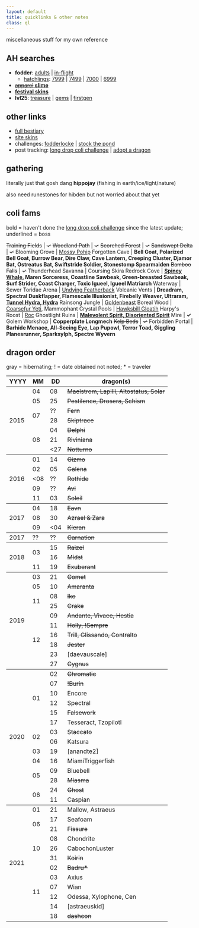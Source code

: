 ```yaml
---
layout: default
title: quicklinks & other notes
class: ql
---
```

miscellaneous stuff for my own reference

## AH searches

- <b>fodder</b>: [adults](https://www1.flightrising.com/auction-house/buy/realm/dragons?treasure_min=0&d_age=1&d_breed=14%2C17%2C6%2C8%2C2%2C13&collapse=1) \| [in-flight](https://www1.flightrising.com/auction-house/buy/flight/dragons?treasure_min=0&d_age=1&collapse=1)
	- [hatchlings](https://www1.flightrising.com/auction-house/buy/realm/dragons?treasure_max=8000&d_named=0&d_age=0&d_breed=14%2C17%2C6%2C8%2C2%2C13&sort=name_desc&nocollapse=1&collapse=1): [7999](https://www1.flightrising.com/auction-house/buy/realm/dragons?treasure_max=7999&d_named=0&d_age=0&sort=name_desc&nocollapse=1&collapse=1) \| [7499](https://www1.flightrising.com/auction-house/buy/realm/dragons?treasure_max=7499&d_named=0&d_age=0&sort=name_desc&nocollapse=1&collapse=1) \| [7000](https://www1.flightrising.com/auction-house/buy/realm/dragons?treasure_max=7000&d_named=0&d_age=0&sort=name_desc&nocollapse=1&collapse=1) \| [6999](https://www1.flightrising.com/auction-house/buy/realm/dragons?treasure_max=6999&d_named=0&d_age=0&sort=name_desc&nocollapse=1&collapse=1)
- [~~apparel~~ <b>slime</b>](https://www1.flightrising.com/auction-house/buy/realm/app?treasure_min=0&collapse=1)
- <b>[festival skins](https://www1.flightrising.com/auction-house/buy/realm/skins?treasure_max=35000&nocollapse=1&collapse=1)</b>
- <b>lvl25</b>: [treasure](https://www1.flightrising.com/auction-house/buy/realm/dragons?treasure_min=0&d_level_min=25&nocollapse=1&collapse=1) \| [gems](https://www1.flightrising.com/auction-house/buy/realm/dragons?gems_min=0&d_level_min=25&nocollapse=1&collapse=1) \| [firstgen](https://www1.flightrising.com/auction-house/buy/realm/dragons?d_level_min=25&d_gen1=1&nocollapse=1&collapse=1)

## other links

- [full bestiary](https://www1.flightrising.com/bestiary/138250?view=all&sort=id_asc)
- [site skins](https://www1.flightrising.com/game-database/items/skins?skin_type=admin&sort=id_asc)
- challenges: [fodderlocke](https://www1.flightrising.com/forums/qnc/3053421) \| [stock the pond](https://www1.flightrising.com/forums/qnc/3007022)
- post tracking: [long drop coli challenge](https://www1.flightrising.com/search/forums?term=&poster=Archaeoraptor&topicid=1971573&forum=&when=0&sort=recent) \| [adopt a dragon](https://www1.flightrising.com/search/forums?term=&poster=Archaeoraptor&topicid=2157925&forum=&when=0&sort=recent)

## gathering

literally just that gosh dang <b>hippojay</b> (fishing in earth/ice/light/nature)

also need runestones for hibden but not worried about that yet

## coli fams

bold = haven't done the [long drop coli challenge](https://www1.flightrising.com/search/forums?term=&poster=Archaeoraptor&topicid=1971573&forum=&when=0&sort=recent) since the latest update; underlined = boss

~~Training Fields~~ | <s>✓</s>
~~Woodland Path~~ | <s>✓</s>
~~Scorched Forest~~ | <s>✓</s>
~~Sandswept Delta~~ | <s>✓</s>
Blooming Grove | <u>Mossy Pohip</u>
Forgotten Cave | <b>Bell Goat, Polarized Bell Goat, Burrow Bear, Dire Claw, Cave Lantern, Creeping Cluster, Djamor Bat, Ostreatus Bat, Swiftstride Soldier, Stonestomp Spearmaiden</b>
~~Bamboo Falls~~ | <s>✓</s>
Thunderhead Savanna | Coursing Skira
Redrock Cove | <b><u>Spiney Whale</u>, Maren Sorceress, Coastline Sawbeak, Green-breasted Sawbeak, Surf Strider, Coast Charger, Toxic Igueel, Igueel Matriarch</b>
Waterway | Sewer Toridae
Arena | <u>Undying Featherback</u>
Volcanic Vents | <b>Dreadram, Spectral Duskflapper, Flamescale Illusionist, Firebelly Weaver, Ultraram, <u>Tunnel Hydra, Hydra</u></b>
Rainsong Jungle | <u>Goldenbeast</u>
Boreal Wood | <u>Coarsefur Yeti</u>, Mammophant
Crystal Pools | <u>Hawksbill Gloatih</u>
Harpy's Roost | <u>Roc</u>
Ghostlight Ruins | <b><u>Malevolent Spirit, Disoriented Spirit</u></b>
Mire | <b>✓</b>
Golem Workshop | <b>Copperplate Longmech</b>
~~Kelp Beds~~ | <s>✓</s>
Forbidden Portal | <b>Barhide Menace, All-Seeing Eye, Lap Pupowl, Terror Toad, Giggling Planesrunner, Sparksylph, Spectre Wyvern</b>

## dragon order

gray = hibernating; ! = date obtained not noted; \* = traveler

<table id="dragolist">
	<thead class="x"><tr><th>YYYY</th><th>MM</th><th>DD</th><th>dragon(s)</th></tr></thead>
	<tbody>
		<tr><td rowspan="8">2015</td><td>04</td><td>08</td><td><s>Maelstrom, Lapilli, Altostatus, Solar</s></td></tr>
		<tr><td>05</td><td>25</td><td><s>Pestilence, Drosera, Schism</s></td></tr>
		<tr><td rowspan="2">07</td><td>??</td><td><s>Fern</s></td></tr>
		<tr><td>28</td><td><s>Skiptrace</s></td></tr>
		<tr><td rowspan="3">08</td><td>04</td><td><s>Delphi</s></td></tr>
		<tr><td>21</td><td><s>Riviniana</s></td></tr>
		<tr><td><span><27</span></td><td><s>Notturno</s></td></tr>
	</tbody>
	<tbody>
		<tr><td rowspan="5">2016</td><td>01</td><td>14</td><td><s>Gizmo</s></td></tr>
		<tr><td>02</td><td>05</td><td><s>Galena</s></td></tr>
		<tr><td><span><08</span></td><td>??</td><td><s>Rothide</s></td></tr>
		<tr><td>09</td><td>??</td><td><s>Avi</s></td></tr>
		<tr><td>11</td><td>03</td><td><s>Soleil</s></td></tr>
	</tbody>
	<tbody>
		<tr><td rowspan="3">2017</td><td>04</td><td>18</td><td><s>Eavn</s></td></tr>
		<tr><td>08</td><td>30</td><td><s>Azrael & Zara</s></td></tr>
		<tr><td>09</td><td><span><04</span></td><td><s>Kieran</s></td></tr>
	</tbody>
	<tbody><tr><td>2017</td><td>??</td><td>??</td><td><s>Carnation</s></td></tr></tbody>
	<tbody>
		<tr><td rowspan="3">2018</td><td rowspan="2">03</td><td>15</td><td><s>Raizel</s></td></tr>
		<tr><td>16</td><td><s>Midst</s></td></tr>
		<tr><td>11</td><td>19</td><td><s>Exuberant</s></td></tr>
	</tbody>
	<tbody>
		<tr><td rowspan="10">2019</td><td>03</td><td>21</td><td><s>Comet</s></td></tr>
		<tr><td>05</td><td>10</td><td><s>Amaranta</s></td></tr>
		<tr><td rowspan="2">11</td><td>08</td><td><s>Iko</s></td></tr>
		<tr><td>25</td><td><s>Crake</s></td></tr>
		<tr><td rowspan="6">12</td><td>09</td><td><s>Andante, Vivace, Hestia</s></td></tr>
		<tr><td>11</td><td><s>Holly, !Sempre</s></td></tr>
		<tr><td>16</td><td><s>Trill, Glissando, Contralto</s></td></tr>
		<tr><td>18</td><td><s>Jester</s></td></tr>
		<tr><td>23</td><td>[daevauscale]</td></tr>
		<tr><td>27</td><td><s>Cygnus</s></td></tr>
	</tbody>
	<tbody>
		<tr><td rowspan="22">2020</td><td rowspan="6">01</td><td>02</td><td><s>Chromatic</s></td></tr>
		<tr><td>07</td><td><s>!Burin</s></td></tr>
		<tr><td>10</td><td>Encore</td></tr>
		<tr><td>12</td><td>Spectral</td></tr>
		<tr><td>15</td><td><s>Falsework</s></td></tr>
		<tr><td>17</td><td>Tesseract, Tzopilotl</td></tr>
		<tr><td rowspan="2">02</td><td>03</td><td><s>Staccato</s></td></tr>
		<tr><td>06</td><td>Katsura</td></tr>
		<tr><td>03</td><td>19</td><td>[anandte2]</td></tr>
		<tr><td>04</td><td>16</td><td>MiamiTriggerfish</td></tr>
		<tr><td rowspan="2">05</td><td>09</td><td>Bluebell</td></tr>
		<tr><td>28</td><td><s>Miasma</s></td></tr>
		<tr><td rowspan="2">06</td><td>24</td><td><s>Ghost</s></td></tr>
		<tr><td>11</td><td>Caspian</td></tr>
	<tbody>
		<tr><td rowspan="12">2021</td><td>01</td><td>21</td><td>Mallow, Astraeus</td></tr>
		<tr><td rowspan="2">06</td><td>17</td><td>Seafoam</td></tr>
		<tr><td>21</td><td><s>Fissure</s></td></tr>
		<tr><td rowspan="3">10</td><td>08</td><td>Chondrite</td></tr>
		<tr><td>26</td><td>CabochonLuster</td></tr>
		<tr><td>31</td><td><s>Koirin</s></td></tr>
		<tr><td rowspan="6">11</td><td>02</td><td><s>Badru*</s></td></tr>
		<tr><td>03</td><td>Axius</td></tr>
		<tr><td>07</td><td>Wian</td></tr>
		<tr><td>12</td><td>Odessa, Xylophone, Cen</td></tr>
		<tr><td>14</td><td>[astraeuskid]</td></tr>
		<tr><td>18</td><td><s>dashcon</s></td></tr>
	</tbody>
	</tbody>
</table>

